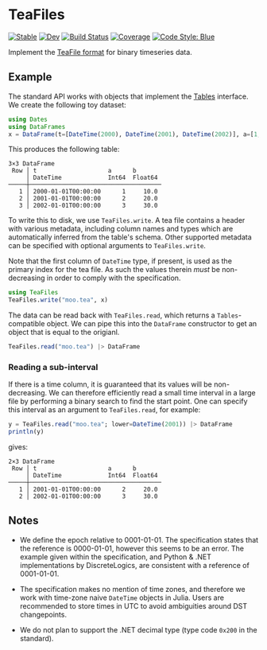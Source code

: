 # TeaFiles

[![Stable](https://img.shields.io/badge/docs-stable-blue.svg)](https://tpgillam.github.io/TeaFiles.jl/stable)
[![Dev](https://img.shields.io/badge/docs-dev-blue.svg)](https://tpgillam.github.io/TeaFiles.jl/dev)
[![Build Status](https://github.com/tpgillam/TeaFiles.jl/workflows/CI/badge.svg)](https://github.com/tpgillam/TeaFiles.jl/actions)
[![Coverage](https://codecov.io/gh/tpgillam/TeaFiles.jl/branch/main/graph/badge.svg)](https://codecov.io/gh/tpgillam/TeaFiles.jl)
[![Code Style: Blue](https://img.shields.io/badge/code%20style-blue-4495d1.svg)](https://github.com/invenia/BlueStyle)

Implement the [TeaFile format](http://discretelogics.com/resources/teafilespec/) for binary timeseries data.

## Example

The standard API works with objects that implement the [Tables](https://github.com/JuliaData/Tables.jl) interface.
We create the following toy dataset:

```julia
using Dates
using DataFrames
x = DataFrame(t=[DateTime(2000), DateTime(2001), DateTime(2002)], a=[1, 2, 3], b=[10.0, 20.0, 30.0])
```

This produces the following table:
```
3×3 DataFrame
 Row │ t                    a      b       
     │ DateTime             Int64  Float64 
─────┼─────────────────────────────────────
   1 │ 2000-01-01T00:00:00      1     10.0
   2 │ 2001-01-01T00:00:00      2     20.0
   3 │ 2002-01-01T00:00:00      3     30.0
```

To write this to disk, we use `TeaFiles.write`.
A tea file contains a header with various metadata, including column names and types which are automatically inferred from the table's schema.
Other supported metadata can be specified with optional arguments to `TeaFiles.write`.

Note that the first column of `DateTime` type, if present, is used as the primary index for the tea file.
As such the values therein *must* be non-decreasing in order to comply with the specification.

```julia
using TeaFiles
TeaFiles.write("moo.tea", x)
```

The data can be read back with `TeaFiles.read`, which returns a `Tables`-compatible object.
We can pipe this into the `DataFrame` constructor to get an object that is equal to the origianl.

```julia
TeaFiles.read("moo.tea") |> DataFrame
```

### Reading a sub-interval
If there is a time column, it is guaranteed that its values will be non-decreasing.
We can therefore efficiently read a small time interval in a large file by performing a binary search to find the start point.
One can specify this interval as an argument to `TeaFiles.read`, for example:

```julia
y = TeaFiles.read("moo.tea"; lower=DateTime(2001)) |> DataFrame
println(y)
```
gives:
```
2×3 DataFrame
 Row │ t                    a      b       
     │ DateTime             Int64  Float64 
─────┼─────────────────────────────────────
   1 │ 2001-01-01T00:00:00      2     20.0
   2 │ 2002-01-01T00:00:00      3     30.0
```


## Notes

* We define the epoch relative to 0001-01-01. 
The specification states that the reference is 0000-01-01, however this seems to be an error. 
The example given within the specification, and Python & .NET implementations by DiscreteLogics, are consistent with a reference of 0001-01-01. 

* The specification makes no mention of time zones, and therefore we work with time-zone naive `DateTime` objects in Julia.
Users are recommended to store times in UTC to avoid ambiguities around DST changepoints.

* We do not plan to support the .NET decimal type (type code `0x200` in the standard).